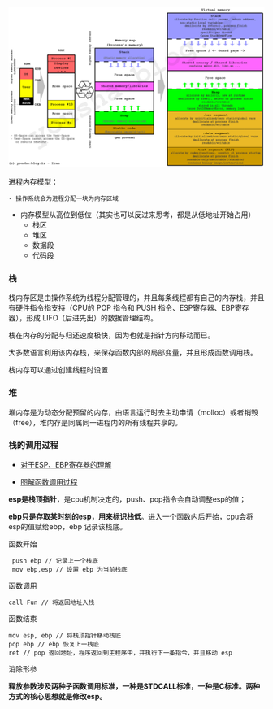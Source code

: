 ![img](${images}/virtual-memory.jpg)



进程内存模型：

	- 操作系统会为进程分配一块为内存区域
 - 内存模型从高位到低位（其实也可以反过来思考，都是从低地址开始占用）
   	- 栈区
   	- 堆区
   	- 数据段
   	- 代码段



### 栈

栈内存区是由操作系统为线程分配管理的，并且每条线程都有自己的内存栈，并且有硬件指令指支持（CPU的 POP 指令和 PUSH 指令、ESP寄存器、EBP寄存器），形成 LIFO（后进先出）的数据管理结构。

栈在内存的分配与归还速度极快，因为也就是指针方向移动而已。

大多数语言利用该内存栈，来保存函数内部的局部变量，并且形成函数调用栈。

栈内存可以通过创建线程时设置

### 堆

堆内存是为动态分配预留的内存，由语言运行时去主动申请（molloc）或者销毁（free），堆内存是同属同一进程内的所有线程共享的。



### 栈的调用过程

- [对于ESP、EBP寄存器的理解](https://www.cnblogs.com/xiangtingshen/p/11221277.html)

- [图解函数调用过程](https://mp.weixin.qq.com/s/Od9X-qnQ3WWyZiLIS4uPFg)



**esp是栈顶指针**，是cpu机制决定的，push、pop指令会自动调整esp的值；

**ebp只是存取某时刻的esp，用来标识栈低**。进入一个函数内后开始，cpu会将esp的值赋给ebp，ebp 记录该栈底。



函数开始

```
 push ebp // 记录上一个栈底
 mov ebp,esp // 设置 ebp 为当前栈底
```

函数调用

```
call Fun // 将返回地址入栈
```

函数结束

```
mov esp, ebp // 将栈顶指针移动栈底
pop ebp // ebp 恢复上一栈底
ret // pop 返回地址，程序返回到主程序中，并执行下一条指令，并且移动 esp
```



消除形参

**释放参数涉及两种子函数调用标准，一种是STDCALL标准，一种是C标准。两种方式的核心思想就是修改esp。**

